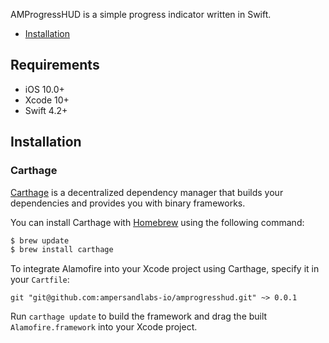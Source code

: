 AMProgressHUD is a simple progress indicator written in Swift.

- [Installation](#installation)

## Requirements
- iOS 10.0+
- Xcode 10+
- Swift 4.2+

## Installation

### Carthage

[Carthage](https://github.com/Carthage/Carthage) is a decentralized dependency manager that builds your dependencies and provides you with binary frameworks.

You can install Carthage with [Homebrew](https://brew.sh/) using the following command:

```bash
$ brew update
$ brew install carthage
```

To integrate Alamofire into your Xcode project using Carthage, specify it in your `Cartfile`:

```ogdl
git "git@github.com:ampersandlabs-io/amprogresshud.git" ~> 0.0.1 
```

Run `carthage update` to build the framework and drag the built `Alamofire.framework` into your Xcode project.


